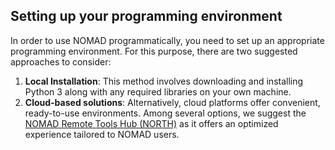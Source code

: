 ## Setting up your programming environment
In order to use NOMAD programmatically, you need to set up an appropriate programming environment. For this purpose, there are two suggested approaches to consider:

1.  **Local Installation**: This method involves downloading and installing Python 3 along with any required libraries on your own machine.
2.  **Cloud-based solutions**: Alternatively, cloud platforms offer convenient, ready-to-use environments. Among several options, we suggest the [NOMAD Remote Tools Hub (NORTH)](https://www.anaconda.com/download) as it offers an optimized experience tailored to NOMAD users.

 